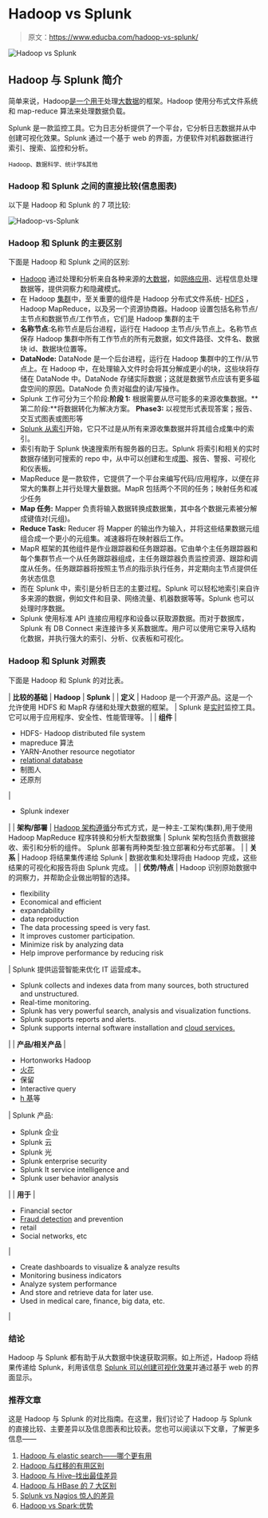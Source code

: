 # Hadoop vs Splunk

> 原文：<https://www.educba.com/hadoop-vs-splunk/>

![Hadoop vs Splunk](img/6e4559ddcbd4dfc515138320fede1563.png)



## Hadoop 与 Splunk 简介

简单来说，Hadoop[是一个用于](https://www.educba.com/what-is-hadoop/)处理[大数据](https://www.educba.com/big-data-vs-data-science/)的框架。Hadoop 使用分布式文件系统和 map-reduce 算法来处理数据负载。

Splunk 是一款监控工具。它为日志分析提供了一个平台，它分析日志数据并从中创建可视化效果。Splunk 通过一个基于 web 的界面，方便软件对机器数据进行索引、搜索、监控和分析。

<small>Hadoop、数据科学、统计学&其他</small>

### Hadoop 和 Splunk 之间的直接比较(信息图表)

以下是 Hadoop 和 Splunk 的 7 项比较:

![Hadoop-vs-Splunk](img/8fd379e50c7db8ce042663feab4fceb0.png)



### Hadoop 和 Splunk 的主要区别

下面是 Hadoop 和 Splunk 之间的区别:

*   [Hadoop](https://www.educba.com/hadoop-vs-rdbms/) 通过处理和分析来自各种来源的[大数据](https://www.educba.com/big-data-vs-data-warehouse/)，如[网络应用](https://www.educba.com/how-to-build-web-applications-using-mongodb/)、远程信息处理数据等，提供洞察力和隐藏模式。
*   在 Hadoop [集群](https://www.educba.com/cluster-analysis-vs-factor-analysis/)中，至关重要的组件是 Hadoop 分布式文件系统- [HDFS](https://www.educba.com/hdfs-vs-hbase/) ，Hadoop MapReduce，以及另一个资源协商器。Hadoop 设置包括名称节点/主节点和数据节点/工作节点，它们是 Hadoop 集群的主干
*   **名称节点**:名称节点是后台进程，运行在 Hadoop 主节点/头节点上。名称节点保存 Hadoop 集群中所有工作节点的所有元数据，如文件路径、文件名、数据块 id、数据块位置等。
*   **DataNode:** DataNode 是一个后台进程，运行在 Hadoop 集群中的工作/从节点上。在 Hadoop 中，在处理输入文件时会将其分解成更小的块，这些块将存储在 DataNode 中。DataNode 存储实际数据；这就是数据节点应该有更多磁盘空间的原因。DataNode 负责对磁盘的读/写操作。
*   Splunk 工作可分为三个阶段:**阶段 1:** 根据需要从尽可能多的来源收集数据。**第二阶段:**将数据转化为解决方案。 **Phase3:** 以视觉形式表现答案；报告、交互式图表或图形等
*   [Splunk 从索引](https://www.educba.com/what-is-splunk/)开始，它只不过是从所有来源收集数据并将其组合成集中的索引。
*   索引有助于 Splunk 快速搜索所有服务器的日志。Splunk 将索引和相关的实时数据存储到可搜索的 repo 中，从中可以创建和生成[图](https://www.educba.com/excel-charts-graphs/)、报告、警报、可视化和仪表板。
*   MapReduce 是一款软件，它提供了一个平台来编写代码/应用程序，以便在非常大的集群上并行处理大量数据。MapR 包括两个不同的任务；映射任务和减少任务
*   **Map 任务:** Mapper 负责将输入数据转换成数据集，其中各个数据元素被分解成键值对(元组)。
*   **Reduce Task:** Reducer 将 Mapper 的输出作为输入，并将这些结果数据元组组合成一个更小的元组集。减速器将在映射器后工作。
*   MapR 框架的其他组件是作业跟踪器和任务跟踪器。它由单个主任务跟踪器和每个集群节点一个从任务跟踪器组成，主任务跟踪器负责监控资源、跟踪和调度从任务。任务跟踪器将按照主节点的指示执行任务，并定期向主节点提供任务状态信息
*   而在 Splunk 中，索引是分析日志的主要过程。Splunk 可以轻松地索引来自许多来源的数据，例如文件和目录、网络流量、机器数据等等。Splunk 也可以处理时序数据。
*   Splunk 使用标准 API 连接应用程序和设备以获取源数据。而对于数据库，Splunk 有 DB Connect 来连接许多关系数据库。用户可以使用它来导入结构化数据，并执行强大的索引、分析、仪表板和可视化。

### Hadoop 和 Splunk 对照表

下面是 Hadoop 和 Splunk 的对比表。

| **比较的基础** | **Hadoop** | **Splunk** |
| **定义** | Hadoop 是一个开源产品。这是一个允许使用 HDFS 和 MapR 存储和处理大数据的框架。 | Splunk 是[实时](https://www.educba.com/real-time-analytics/)监控工具。它可以用于应用程序、安全性、性能管理等。 |
| **组件** | 

*   HDFS- Hadoop distributed file system
*   mapreduce 算法
*   YARN-Another resource negotiator
*   [relational database](https://www.educba.com/relational-database/)
*   制图人
*   还原剂

 | 

*   Splunk indexer

 |
| **架构/部署** | [Hadoop 架构遵循](https://www.educba.com/hadoop-architecture/)分布式方式，是一种主-工架构(集群),用于使用 Hadoop MapReduce 程序转换和分析大型数据集 | Splunk 架构包括负责数据接收、索引和分析的组件。
Splunk 部署有两种类型:独立部署和分布式部署。 |
| **关系** | Hadoop 将结果集传递给 Splunk | 数据收集和处理将由 Hadoop 完成，这些结果的可视化和报告将由 Splunk 完成。 |
| **优势/特点** | Hadoop 识别原始数据中的洞察力，并帮助企业做出明智的选择。

*   flexibility
*   Economical and efficient
*   expandability
*   data reproduction
*   The data processing speed is very fast.
*   It improves customer participation.
*   Minimize risk by analyzing data
*   Help improve performance by reducing risk

 | Splunk 提供运营智能来优化 IT 运营成本。

*   Splunk collects and indexes data from many sources, both structured and unstructured.
*   Real-time monitoring.
*   Splunk has very powerful search, analysis and visualization functions.
*   Splunk supports reports and alerts.
*   Splunk supports internal software installation and [cloud services.](https://www.educba.com/types-of-cloud-services/)

 |
| **产品/相关产品** | 

*   Hortonworks Hadoop
*   [火花](https://www.educba.com/apache-spark/)
*   保留
*   Interactive query
*   [h 基](https://www.educba.com/hbase-vs-cassandra/)等

 | Splunk 产品:

*   Splunk 企业
*   Splunk 云
*   Splunk 光
*   Splunk enterprise security
*   Splunk It service intelligence and
*   Splunk user behavior analysis

 |
| **用于** | 

*   Financial sector
*   [Fraud detection](https://www.educba.com/fraud-detection-analytics/) and prevention
*   retail
*   Social networks, etc

 | 

*   Create dashboards to visualize & analyze results
*   Monitoring business indicators
*   Analyze system performance
*   And store and retrieve data for later use.
*   Used in medical care, finance, big data, etc.

 |

### 结论

Hadoop 与 Splunk 都有助于从大数据中快速获取洞察。如上所述，Hadoop 将结果传递给 Splunk，利用该信息 [Splunk 可以创建可视化效果](https://www.educba.com/splunk-commands/)并通过基于 web 的界面显示。

### 推荐文章

这是 Hadoop 与 Splunk 的对比指南。在这里，我们讨论了 Hadoop 与 Splunk 的直接比较、主要差异以及信息图表和比较表。您也可以阅读以下文章，了解更多信息——

1.  [Hadoop 与 elastic search——哪个更有用](https://www.educba.com/hadoop-vs-elasticsearch/)
2.  [Hadoop 与红移的有用区别](https://www.educba.com/hadoop-vs-redshift/)
3.  [Hadoop 与 Hive–找出最佳差异](https://www.educba.com/hadoop-vs-hive/)
4.  [Hadoop 与 HBase 的 7 大区别](https://www.educba.com/hadoop-vs-hbase/)
5.  [Splunk vs Nagios 惊人的差异](https://www.educba.com/splunk-vs-nagios/)
6.  [Hadoop vs Spark:优势](https://www.educba.com/hadoop-vs-spark/)





